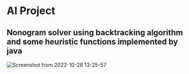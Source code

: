 # AI Project

## Nonogram solver using backtracking algorithm and some heuristic functions implemented by java

![Screenshot from 2022-10-28 13-25-57](https://user-images.githubusercontent.com/58482239/198561303-a3467abc-7a1a-44b5-aa4a-4a71085b12aa.png)
